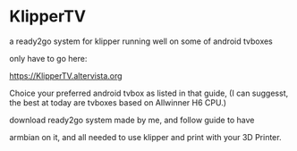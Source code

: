 # KlipperTV
a ready2go system for klipper running well on some of android tvboxes

only have to go here:

https://KlipperTV.altervista.org

Choice your preferred android tvbox as listed in that guide, (I can suggesst, the best at today are tvboxes based on Allwinner H6 CPU.) 

download ready2go system made by me, and follow guide to have

armbian on it, and all needed to use klipper and print with your 3D Printer.
